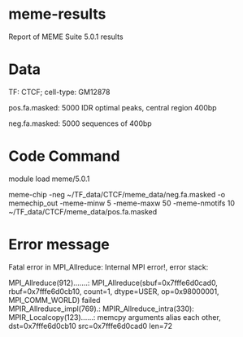 # meme-results
Report of MEME Suite 5.0.1 results

# Data
TF: CTCF; cell-type: GM12878

pos.fa.masked: 5000 IDR optimal peaks, central region 400bp

neg.fa.masked: 5000 sequences of 400bp

# Code Command
module load meme/5.0.1

meme-chip -neg ~/TF_data/CTCF/meme_data/neg.fa.masked -o memechip_out -meme-minw 5 -meme-maxw 50 -meme-nmotifs 10 ~/TF_data/CTCF/meme_data/pos.fa.masked


# Error message
Fatal error in MPI_Allreduce: Internal MPI error!, error stack:    

MPI_Allreduce(912).......: MPI_Allreduce(sbuf=0x7fffe6d0cad0, rbuf=0x7fffe6d0cb10, count=1, dtype=USER<contig>, op=0x98000001, MPI_COMM_WORLD) failed                                                                                           
  MPIR_Allreduce_impl(769).:                                                                                              MPIR_Allreduce_intra(330):                                                                                              MPIR_Localcopy(123)......: memcpy arguments alias each other, dst=0x7fffe6d0cb10 src=0x7fffe6d0cad0 len=72  
